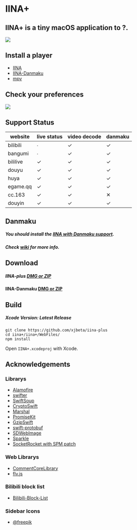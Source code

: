 # IINA+

## IINA+ is a tiny macOS application to ?.

![](https://i.loli.net/2018/10/30/5bd83a7952437.gif)

## Install a player

- [IINA](https://lhc70000.github.io/iina/)
- [IINA-Danmaku](https://github.com/xjbeta/iina-danmaku/releases)
- [mpv](https://mpv.io/)

## Check your preferences

![](https://i.loli.net/2018/10/30/5bd83ae6985bd.jpeg)

## Support Status

<!--https://www.tablesgenerator.com/markdown_tables#-->

| website  | live status | video decode | danmaku |
| -------- | ----------- | ------------ | ------- |
| bilibili | ∙           | ✓            | ✓       |
| bangumi  | ∙           | ✓            | ✓       |
| bililive | ✓           | ✓            | ✓       |
| douyu    | ✓           | ✓            | ✓       |
| huya     | ✓           | ✓            | ✓       |
| egame.qq | ✓           | ✓            | ✓       |
| cc.163   | ✓           | ✓            | ✕       |
| douyin   | ✓           | ✓            | ✓       |

## Danmaku

##### You should install the [IINA with Danmaku support](https://github.com/xjbeta/iina-danmaku/releases).

##### Check [wiki](https://github.com/xjbeta/iina-plus/wiki) for more info.

## Download

##### IINA-plus [DMG or ZIP](https://github.com/xjbeta/iina-plus/releases)

#### IINA-Danmaku [DMG or ZIP](https://github.com/xjbeta/iina-danmaku/releases)

## Build

##### Xcode Version: Latest Release

```
git clone https://github.com/xjbeta/iina-plus
cd iina+/iina+/WebFiles/
npm install
```

Open `IINA+.xcodeproj` with Xcode.

## Acknowledgements

### Librarys

- [Alamofire](https://github.com/Alamofire/Alamofire)
- [swifter](https://github.com/httpswift/swifter)
- [SwiftSoup](https://github.com/scinfu/SwiftSoup)
- [CryptoSwift](https://github.com/krzyzanowskim/CryptoSwift)
- [Marshal](https://github.com/utahiosmac/Marshal)
- [PromiseKit](https://github.com/mxcl/PromiseKit)
- [GzipSwift](https://github.com/1024jp/GzipSwift)
- [swift-protobuf](https://github.com/apple/swift-protobuf)
- [SDWebImage](https://github.com/SDWebImage/SDWebImage)
- [Sparkle](https://github.com/sparkle-project/Sparkle)
- [SocketRocket with SPM patch](https://github.com/xjbeta/SocketRocket)


### Web Librarys

- [CommentCoreLibrary](https://github.com/jabbany/CommentCoreLibrary)
- [flv.js](https://github.com/bilibili/flv.js)

### Bilibili block list

- [Bilibili-Block-List](https://github.com/jnxyp/Bilibili-Block-List)

### Sidebar Icons

- [@freepik](https://www.flaticon.com/authors/freepik)
